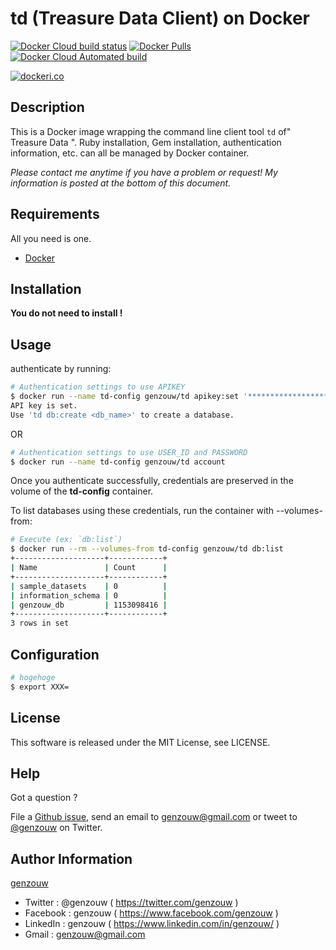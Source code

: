 # td (Treasure Data Client) on Docker

[![Docker Cloud build status](https://img.shields.io/docker/cloud/build/genzouw/td?style=for-the-badge)](https://hub.docker.com/r/genzouw/td/)
[![Docker Pulls](https://img.shields.io/docker/pulls/genzouw/td.svg?style=for-the-badge)](https://hub.docker.com/r/genzouw/td/)
[![Docker Cloud Automated build](https://img.shields.io/docker/cloud/automated/genzouw/td.svg?style=for-the-badge)](https://hub.docker.com/r/genzouw/td/)

[![dockeri.co](https://dockeri.co/image/genzouw/td)](https://hub.docker.com/r/genzouw/td)

## Description

This is a Docker image wrapping the command line client tool `td` of" Treasure Data ".
Ruby installation, Gem installation, authentication information, etc. can all be managed by Docker container.

*Please contact me anytime if you have a problem or request! My information is posted at the bottom of this document.*

## Requirements

All you need is one.

* [Docker](https://www.docker.com/)

## Installation

**You do not need to install !**

## Usage

authenticate by running:

```bash
# Authentication settings to use APIKEY
$ docker run --name td-config genzouw/td apikey:set '*********************************************'
API key is set.
Use 'td db:create <db_name>' to create a database.
```

OR

```bash
# Authentication settings to use USER_ID and PASSWORD
$ docker run --name td-config genzouw/td account
```

Once you authenticate successfully, credentials are preserved in the volume of the **td-config** container.

To list databases using these credentials, run the container with --volumes-from:

```bash
# Execute (ex: `db:list`)
$ docker run --rm --volumes-from td-config genzouw/td db:list
+--------------------+------------+
| Name               | Count      |
+--------------------+------------+
| sample_datasets    | 0          |
| information_schema | 0          |
| genzouw_db         | 1153098416 |
+--------------------+------------+
3 rows in set
```

## Configuration

```bash
# hogehoge
$ export XXX=
```

## License

This software is released under the MIT License, see LICENSE.


## Help

Got a question ?

File a [Github issue](https://github.com/genzouw//issues), send an email to [genzouw@gmail.com](mailto:genzouw@gmail.com) or tweet to [@genzouw](https://twitter.com/genzouw) on Twitter.

## Author Information

[genzouw](https://genzouw.com)

* Twitter   : @genzouw ( https://twitter.com/genzouw )
* Facebook  : genzouw ( https://www.facebook.com/genzouw )
* LinkedIn  : genzouw ( https://www.linkedin.com/in/genzouw/ )
* Gmail     : genzouw@gmail.com
